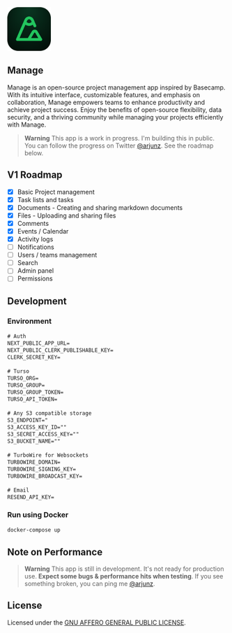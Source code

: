 <img width="100" src="https://github.com/techulus/manage/blob/main/public/images/logo.png?raw=true" />

## Manage

Manage is an open-source project management app inspired by Basecamp. With its intuitive interface, customizable features, and emphasis on collaboration, Manage empowers teams to enhance productivity and achieve project success. Enjoy the benefits of open-source flexibility, data security, and a thriving community while managing your projects efficiently with Manage.

> **Warning**
> This app is a work in progress. I'm building this in public. You can follow the progress on Twitter [@arjunz](https://twitter.com/arjunz).
> See the roadmap below.

## V1 Roadmap

- [x] Basic Project management
- [x] Task lists and tasks
- [x] Documents - Creating and sharing markdown documents
- [x] Files - Uploading and sharing files
- [x] Comments
- [x] Events / Calendar
- [x] Activity logs
- [ ] Notifications
- [ ] Users / teams management
- [ ] Search
- [ ] Admin panel
- [ ] Permissions

## Development

### Environment

```
# Auth
NEXT_PUBLIC_APP_URL=
NEXT_PUBLIC_CLERK_PUBLISHABLE_KEY=
CLERK_SECRET_KEY=

# Turso
TURSO_ORG=
TURSO_GROUP=
TURSO_GROUP_TOKEN=
TURSO_API_TOKEN=

# Any S3 compatible storage
S3_ENDPOINT="
S3_ACCESS_KEY_ID=""
S3_SECRET_ACCESS_KEY=""
S3_BUCKET_NAME=""

# TurboWire for Websockets
TURBOWIRE_DOMAIN=
TURBOWIRE_SIGNING_KEY=
TURBOWIRE_BROADCAST_KEY=

# Email
RESEND_API_KEY=
```

### Run using Docker

```bash
docker-compose up
```

## Note on Performance

> **Warning**
> This app is still in development. It's not ready for production use.
> **Expect some bugs & performance hits when testing**.
> If you see something broken, you can ping me [@arjunz](https://twitter.com/arjunz).

## License

Licensed under the [GNU AFFERO GENERAL PUBLIC LICENSE](https://github.com/techulus/manage/blob/main/LICENSE).
